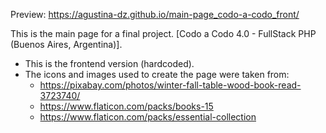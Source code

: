 Preview: https://agustina-dz.github.io/main-page_codo-a-codo_front/

This is the main page for a final project. [Codo a Codo 4.0 - FullStack PHP (Buenos Aires, Argentina)].
  - This is the frontend version (hardcoded).
  - The icons and images used to create the page were taken from:
    * https://pixabay.com/photos/winter-fall-table-wood-book-read-3723740/
    * https://www.flaticon.com/packs/books-15
    * https://www.flaticon.com/packs/essential-collection
